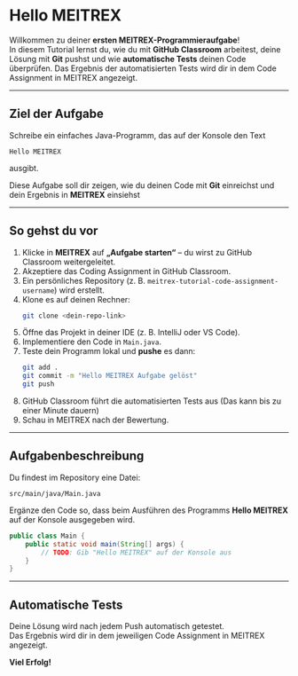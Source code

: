# Hello MEITREX

Willkommen zu deiner **ersten MEITREX-Programmieraufgabe**!   
In diesem Tutorial lernst du, wie du mit **GitHub Classroom** arbeitest, deine Lösung mit **Git** pushst und wie **automatische Tests** deinen Code überprüfen.
Das Ergebnis der automatisierten Tests wird dir in dem Code Assignment in MEITREX angezeigt.

---

## Ziel der Aufgabe

Schreibe ein einfaches Java-Programm, das auf der Konsole den Text  
```
Hello MEITREX
```
ausgibt.

Diese Aufgabe soll dir zeigen, wie du deinen Code mit **Git** einreichst und dein Ergebnis in **MEITREX** einsiehst 

---

## So gehst du vor

1. Klicke in **MEITREX** auf **„Aufgabe starten“** – du wirst zu GitHub Classroom weitergeleitet.
2. Akzeptiere das Coding Assignment in GitHub Classroom.  
3. Ein persönliches Repository (z. B. `meitrex-tutorial-code-assignment-username`) wird erstellt.  
4. Klone es auf deinen Rechner:  
   ```bash
   git clone <dein-repo-link>
   ```
5. Öffne das Projekt in deiner IDE (z. B. IntelliJ oder VS Code).  
6. Implementiere den Code in `Main.java`.  
7. Teste dein Programm lokal und **pushe** es dann:  
   ```bash
   git add .
   git commit -m "Hello MEITREX Aufgabe gelöst"
   git push
   ```
8. GitHub Classroom führt die automatisierten Tests aus (Das kann bis zu einer Minute dauern)
9. Schau in MEITREX nach der Bewertung.

---

## Aufgabenbeschreibung

Du findest im Repository eine Datei:

```
src/main/java/Main.java
```

Ergänze den Code so, dass beim Ausführen des Programms **Hello MEITREX** auf der Konsole ausgegeben wird.

```java
public class Main {
    public static void main(String[] args) {
        // TODO: Gib "Hello MEITREX" auf der Konsole aus
    }
}
```

---

## Automatische Tests

Deine Lösung wird nach jedem Push automatisch getestet.  
Das Ergebnis wird dir in dem jeweiligen Code Assignment in MEITREX angezeigt.

**Viel Erfolg!**
